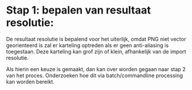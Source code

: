 # Stap 1: bepalen van resultaat resolutie:

De resultaat resolutie is bepalend voor het uiterlijk, omdat PNG niet vector georienteerd is zal er karteling optreden als er geen anti-aliasing is toegestaan.
Deze karteling kan grof zijn of klein, afhankelijk van de import resolutie.

Als hierin een keuze is gemaakt, dan kan over worden gegaan naar stap 2 van het proces.
Onderzoeken hoe dit via batch/commandline processing kan worden bereikt.
